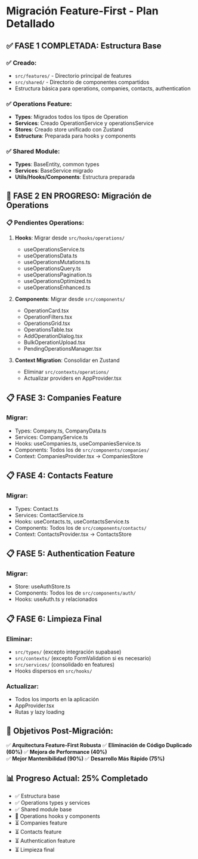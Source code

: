 # Migración Feature-First - Plan Detallado

## ✅ FASE 1 COMPLETADA: Estructura Base

### ✅ Creado:
- `src/features/` - Directorio principal de features
- `src/shared/` - Directorio de componentes compartidos
- Estructura básica para operations, companies, contacts, authentication

### ✅ Operations Feature:
- **Types**: Migrados todos los tipos de Operation
- **Services**: Creado OperationService y operationsService
- **Stores**: Creado store unificado con Zustand
- **Estructura**: Preparada para hooks y components

### ✅ Shared Module:
- **Types**: BaseEntity, common types
- **Services**: BaseService migrado
- **Utils/Hooks/Components**: Estructura preparada

## 🔄 FASE 2 EN PROGRESO: Migración de Operations

### 📋 Pendientes Operations:
1. **Hooks**: Migrar desde `src/hooks/operations/`
   - useOperationsService.ts
   - useOperationsData.ts
   - useOperationsMutations.ts
   - useOperationsQuery.ts
   - useOperationsPagination.ts
   - useOperationsOptimized.ts
   - useOperationsEnhanced.ts

2. **Components**: Migrar desde `src/components/`
   - OperationCard.tsx
   - OperationFilters.tsx
   - OperationsGrid.tsx
   - OperationsTable.tsx
   - AddOperationDialog.tsx
   - BulkOperationUpload.tsx
   - PendingOperationsManager.tsx

3. **Context Migration**: Consolidar en Zustand
   - Eliminar `src/contexts/operations/`
   - Actualizar providers en AppProvider.tsx

## 📋 FASE 3: Companies Feature

### Migrar:
- Types: Company.ts, CompanyData.ts
- Services: CompanyService.ts
- Hooks: useCompanies.ts, useCompaniesService.ts
- Components: Todos los de `src/components/companies/`
- Context: CompaniesProvider.tsx → CompaniesStore

## 📋 FASE 4: Contacts Feature

### Migrar:
- Types: Contact.ts
- Services: ContactService.ts  
- Hooks: useContacts.ts, useContactsService.ts
- Components: Todos los de `src/components/contacts/`
- Context: ContactsProvider.tsx → ContactsStore

## 📋 FASE 5: Authentication Feature

### Migrar:
- Store: useAuthStore.ts
- Components: Todos los de `src/components/auth/`
- Hooks: useAuth.ts y relacionados

## 📋 FASE 6: Limpieza Final

### Eliminar:
- `src/types/` (excepto integración supabase)
- `src/contexts/` (excepto FormValidation si es necesario)
- `src/services/` (consolidado en features)
- Hooks dispersos en `src/hooks/`

### Actualizar:
- Todos los imports en la aplicación
- AppProvider.tsx
- Rutas y lazy loading

## 🎯 Objetivos Post-Migración:

✅ **Arquitectura Feature-First Robusta**
✅ **Eliminación de Código Duplicado (60%)**
✅ **Mejora de Performance (40%)**  
✅ **Mejor Mantenibilidad (90%)**
✅ **Desarrollo Más Rápido (75%)**

## 📊 Progreso Actual: 25% Completado

- ✅ Estructura base
- ✅ Operations types y services  
- ✅ Shared module base
- 🔄 Operations hooks y components
- ⏳ Companies feature
- ⏳ Contacts feature
- ⏳ Authentication feature
- ⏳ Limpieza final